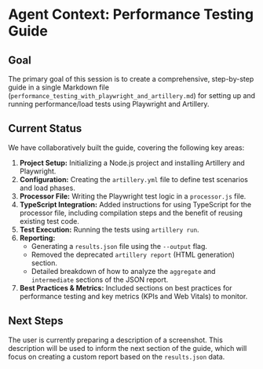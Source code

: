 # Agent Context: Performance Testing Guide

## Goal

The primary goal of this session is to create a comprehensive, step-by-step guide in a single Markdown file (`performance_testing_with_playwright_and_artillery.md`) for setting up and running performance/load tests using Playwright and Artillery.

## Current Status

We have collaboratively built the guide, covering the following key areas:

1.  **Project Setup:** Initializing a Node.js project and installing Artillery and Playwright.
2.  **Configuration:** Creating the `artillery.yml` file to define test scenarios and load phases.
3.  **Processor File:** Writing the Playwright test logic in a `processor.js` file.
4.  **TypeScript Integration:** Added instructions for using TypeScript for the processor file, including compilation steps and the benefit of reusing existing test code.
5.  **Test Execution:** Running the tests using `artillery run`.
6.  **Reporting:**
    *   Generating a `results.json` file using the `--output` flag.
    *   Removed the deprecated `artillery report` (HTML generation) section.
    *   Detailed breakdown of how to analyze the `aggregate` and `intermediate` sections of the JSON report.
7.  **Best Practices & Metrics:** Included sections on best practices for performance testing and key metrics (KPIs and Web Vitals) to monitor.

## Next Steps

The user is currently preparing a description of a screenshot. This description will be used to inform the next section of the guide, which will focus on creating a custom report based on the `results.json` data.
